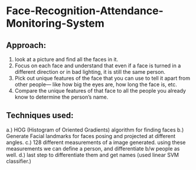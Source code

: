 # Face-Recognition-Attendance-Monitoring-System

## Approach:
1. look at a picture and find all the faces in it.
2. Focus on each face and understand that even if a face is 
   turned in a different direction or in bad lighting, it is still the same person.
3. Pick out unique features of the face that you can use to tell it apart 
   from other people— like how big the eyes are, how long the face is, etc.
4. Compare the unique features of that face to all the people you already know 
   to determine the person’s name.


## Techniques used:
a.) HOG (Histogram of Oriented Gradients) algorithm for finding faces
b.) Generate Facial landmarks for faces posing and projected at different angles.
c.) 128 different measurements of a image generated. using these measurements 
	we can define a person, and differentiate b/w people as well.
d.) last step to differentiate them and  get names (used linear SVM classifier.)
